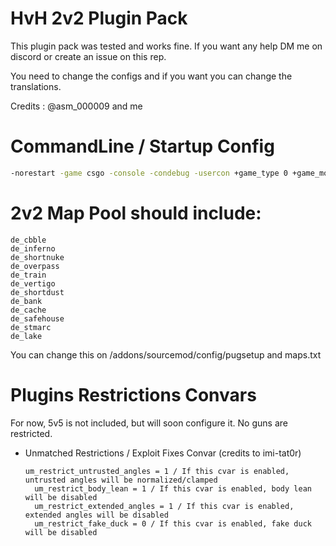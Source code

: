 # HvH 2v2 Plugin Pack 

This plugin pack was tested and works fine. If you want any help DM me on discord or create an issue on this rep.

You need to change the configs and if you want you can change the translations.

Credits : @asm_000009 and me

# CommandLine / Startup Config
```bash
-norestart -game csgo -console -condebug -usercon +game_type 0 +game_mode 2 -maxplayers_override 10 +exec server.cfg +mapgroup mg_active +map de_vertigo -ip YOURIP +net_public_adr YOURIP -ip_tv YOURIP -port YOURPORT -tv_port YOURPORT -tickrate 64 -stringtables -nobots -insecure
```

   # 2v2 Map Pool should include:
    
    de_cbble
    de_inferno
    de_shortnuke
    de_overpass
    de_train
    de_vertigo
    de_shortdust
    de_bank
    de_cache
    de_safehouse
    de_stmarc
    de_lake
    
   
You can change this on /addons/sourcemod/config/pugsetup and maps.txt

# Plugins Restrictions Convars

For now, 5v5 is not included, but will soon configure it.
No guns are restricted.

- Unmatched Restrictions / Exploit Fixes Convar (credits to imi-tat0r)


      um_restrict_untrusted_angles = 1 / If this cvar is enabled, untrusted angles will be normalized/clamped
    	um_restrict_body_lean = 1 / If this cvar is enabled, body lean will be disabled
    	um_restrict_extended_angles = 1 / If this cvar is enabled, extended angles will be disabled
    	um_restrict_fake_duck = 0 / If this cvar is enabled, fake duck will be disabled
  




